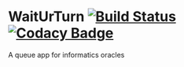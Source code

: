 
# WaitUrTurn [![Build Status](https://travis-ci.com/WaffleOracles/WaitUrTurn.svg?branch=master)](https://travis-ci.com/WaffleOracles/WaitUrTurn) [![Codacy Badge](https://api.codacy.com/project/badge/Grade/797196f4dd944a218c9b3f187edf36a2)](https://app.codacy.com/gh/WaffleOracles/WaitUrTurn?utm_source=github.com&utm_medium=referral&utm_content=WaffleOracles/WaitUrTurn&utm_campaign=Badge_Grade_Dashboard)
A queue app for informatics oracles
